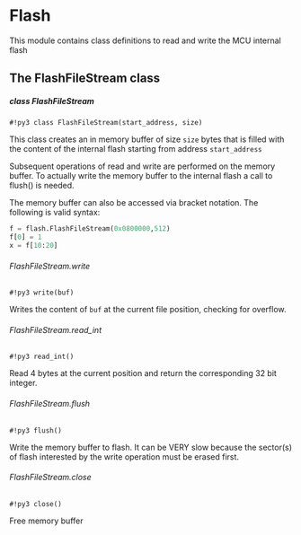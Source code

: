 # Flash

This module contains class definitions to read and write the MCU internal flash

## The FlashFileStream class

##### class FlashFileStream

```#!py3 class FlashFileStream(start_address, size)```

This class creates an in memory buffer of size ```size``` bytes that is filled with the content
of the internal flash starting from address ```start_address```

Subsequent operations of read and write are performed on the memory buffer. To actually write the memory buffer
to the internal flash a call to flush() is needed.

The memory buffer can also be accessed via bracket notation. The following is valid syntax:

```py
f = flash.FlashFileStream(0x0800000,512)
f[0] = 1
x = f[10:20]
```

###### FlashFileStream.write

```#!py3 write(buf)```

Writes the content of ```buf``` at the current file position, checking for overflow.

###### FlashFileStream.read_int

```#!py3 read_int()```

Read 4 bytes at the current position and return the corresponding 32 bit integer.

###### FlashFileStream.flush

```#!py3 flush()```

Write the memory buffer to flash. It can be VERY slow because the sector(s) of flash interested by the write operation must be erased first.

###### FlashFileStream.close

```#!py3 close()```

Free memory buffer
<!--stackedit_data:
eyJoaXN0b3J5IjpbMTAyMzM3Mjg3MSwtODk5MzkzMjk2XX0=
-->
